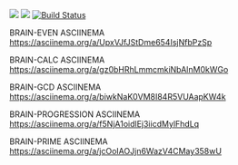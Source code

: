 <a href="https://codeclimate.com/github/tredoc/frontend-project-lvl1/maintainability"><img src="https://api.codeclimate.com/v1/badges/0c75ce0fb2acccdabf36/maintainability" /></a>
<a href="https://codeclimate.com/github/tredoc/frontend-project-lvl1/test_coverage"><img src="https://api.codeclimate.com/v1/badges/0c75ce0fb2acccdabf36/test_coverage" /></a>
[![Build Status](https://travis-ci.org/tredoc/frontend-project-lvl1.svg?branch=master)](https://travis-ci.org/tredoc/frontend-project-lvl1)

BRAIN-EVEN ASCIINEMA
https://asciinema.org/a/UpxVJfJStDme654IsjNfbPzSp

BRAIN-CALC ASCIINEMA
https://asciinema.org/a/gz0bHRhLmmcmkiNbAlnM0kWGo

BRAIN-GCD ASCIINEMA
https://asciinema.org/a/biwkNaK0VM8I84R5VUAapKW4k

BRAIN-PROGRESSION ASCIINEMA
https://asciinema.org/a/f5NjA1oidlEj3iicdMylFhdLq

BRAIN-PRIME ASCIINEMA
https://asciinema.org/a/jcOoIAOJjn6WazV4CMay358wU

